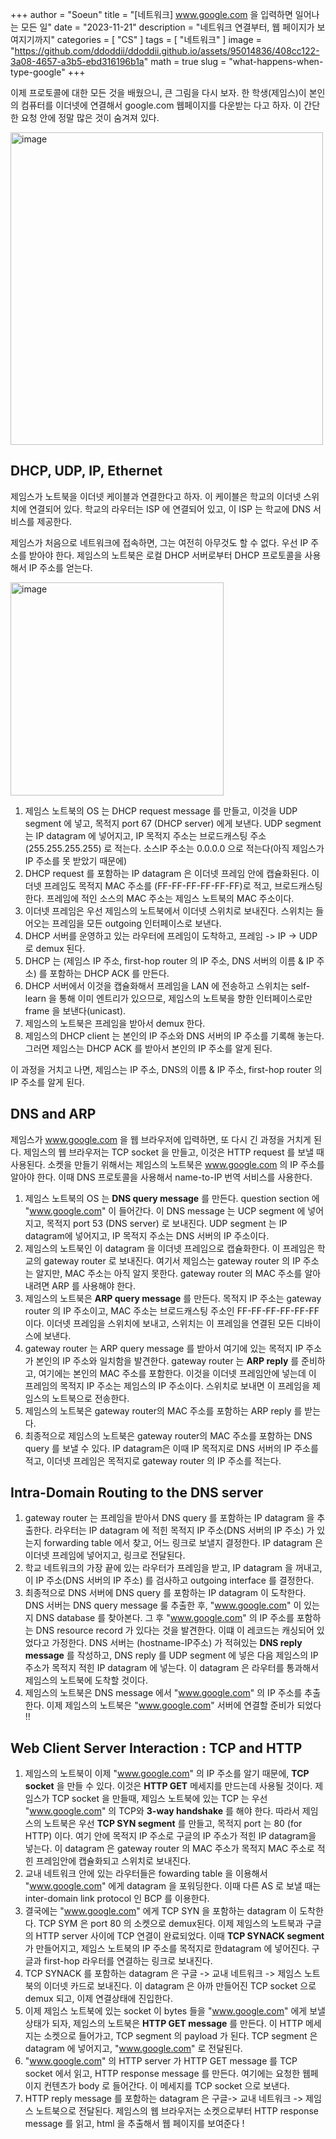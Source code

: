 +++
author = "Soeun"
title = "[네트워크] www.google.com 을 입력하면 일어나는 모든 일"
date = "2023-11-21"
description = "네트워크 연결부터, 웹 페이지가 보여지기까지"
categories = [
    "CS"
]
tags = [
    "네트워크"
]
image = "https://github.com/ddoddii/ddoddii.github.io/assets/95014836/408cc122-3a08-4657-a3b5-ebd316196b1a"
math = true
slug = "what-happens-when-type-google"
+++

이제 프로토콜에 대한 모든 것을 배웠으니, 큰 그림을 다시 보자. 한 학생(제임스)이 본인의 컴퓨터를 이더넷에 연결해서 google.com 웹페이지를 다운받는 다고 하자. 이 간단한 요청 안에 정말 많은 것이 숨겨져 있다.

<img width="500" alt="image" src="https://github.com/ddoddii/ddoddii.github.io/assets/95014836/345e856c-b37e-4b85-9d65-76bcf3d6654f">

## DHCP, UDP, IP, Ethernet

제임스가 노트북을 이더넷 케이블과 연결한다고 하자. 이 케이블은 학교의 이더넷 스위치에 연결되어 있다. 학교의 라우터는 ISP 에 연결되어 있고, 이 ISP 는 학교에 DNS 서비스를 제공한다. 

제임스가 처음으로 네트워크에 접속하면, 그는 여전히 아무것도 할 수 없다. 우선 IP 주소를 받아야 한다. 제임스의 노트북은 로컬 DHCP 서버로부터 DHCP 프로토콜을 사용해서 IP 주소를 얻는다. 

<img width="341" alt="image" src="https://github.com/ddoddii/ddoddii.github.io/assets/95014836/c33fe7c8-b2aa-46ff-ab68-6d4af11024d8">

1. 제임스 노트북의 OS 는 DHCP request message 를 만들고, 이것을 UDP segment 에 넣고, 목적지 port 67 (DHCP server) 에게 보낸다. UDP segment 는 IP datagram 에 넣어지고, IP 목적지 주소는 브로드캐스팅 주소(255.255.255.255) 로 적는다. 소스IP 주소는 0.0.0.0 으로 적는다(아직 제임스가 IP 주소를 못 받았기 때문에) 
2. DHCP request 를 포함하는 IP datagram 은 이더넷 프레임 안에 캡슐화된다. 이더넷 프레임도 목적지 MAC 주소를 (FF-FF-FF-FF-FF-FF)로 적고, 브로드캐스팅한다. 프레임에 적인 소스의 MAC 주소는 제임스 노트북의 MAC 주소이다. 
3. 이더넷 프레임은 우선 제임스의 노트북에서 이더넷 스위치로 보내진다. 스위치는 들어오는 프레임을 모든 outgoing 인터페이스로 보낸다. 
4. DHCP 서버를 운영하고 있는 라우터에 프레임이 도착하고, 프레임 -> IP -> UDP 로 demux 된다. 
5. DHCP 는 (제임스 IP 주소, first-hop router 의 IP 주소, DNS 서버의 이름 & IP 주소) 를 포함하는 DHCP ACK 를 만든다. 
6. DHCP 서버에서 이것을 캡슐화해서 프레임을 LAN 에 전송하고 스위치는 self-learn 을 통해 이미 엔트리가 있으므로, 제임스의 노트북을 향한 인터페이스로만 frame 을 보낸다(unicast). 
7. 제임스의 노트북은 프레임을 받아서 demux 한다. 
8.  제임스의 DHCP client 는 본인의 IP 주소와 DNS 서버의 IP 주소를 기록해 놓는다. 그러면 제임스는 DHCP ACK 를 받아서 본인의 IP 주소를 알게 된다.

이 과정을 거치고 나면, 제임스는 IP 주소, DNS의 이름 & IP 주소, first-hop router 의 IP 주소를 알게 된다. 

## DNS and ARP

제임스가 www.google.com 을 웹 브라우저에 입력하면, 또 다시 긴 과정을 거치게 된다. 제임스의 웹 브라우저는 TCP socket 을 만들고, 이것은 HTTP request 를 보낼 때 사용된다. 소켓을 만들기 위해서는 제임스의 노트북은 www.google.com 의 IP 주소를 알아야 한다. 이때 DNS 프로토콜을 사용해서 name-to-IP 번역 서비스를 사용한다. 

1. 제임스 노트북의 OS 는 **DNS query message** 를 만든다. question section 에 "www.google.com" 이 들어간다. 이 DNS message 는 UCP segment 에 넣어지고, 목적지 port 53 (DNS server) 로 보내진다. UDP segment 는 IP datagram에 넣어지고, IP 목적지 주소는 DNS 서버의 IP 주소이다. 
2. 제임스의 노트북인 이 datagram 을 이더넷 프레임으로 캡슐화한다. 이 프레임은 학교의 gateway router 로 보내진다. 여기서 제임스는 gateway router 의 IP 주소는 알지만, MAC 주소는 아직 알지 못한다. gateway router 의 MAC 주소를 알아내려면 ARP 를 사용해야 한다. 
3. 제임스의 노트북은 **ARP query message** 를 만든다. 목적지 IP 주소는 gateway router 의 IP 주소이고, MAC 주소는 브로드캐스팅 주소인 FF-FF-FF-FF-FF-FF 이다. 이더넷 프레임을 스위치에 보내고, 스위치는 이 프레임을 연결된 모든 디바이스에 보낸다. 
4. gateway router 는 ARP query message 를 받아서 여기에 있는 목적지 IP 주소가 본인의 IP 주소와 일치함을 발견한다. gateway router 는 **ARP reply** 를 준비하고, 여기에는 본인의 MAC 주소를 포함한다. 이것을 이더넷 프레임안에 넣는데 이 프레임의 목적지 IP 주소는 제임스의 IP 주소이다. 스위치로 보내면 이 프레임을 제임스의 노트북으로 전송한다. 
5. 제임스의 노트북은 gateway router의 MAC 주소를 포함하는 ARP reply 를 받는다. 
6. 최종적으로 제임스의 노트북은 gateway router의 MAC 주소를 포함하는 DNS query 를 보낼 수 있다. IP datagram은 이때 IP 목적지로 DNS 서버의 IP 주소를 적고, 이더넷 프레임은 목적지로 gateway router 의 IP 주소를 적는다. 

## Intra-Domain Routing to the DNS server

1. gateway router 는 프레임을 받아서 DNS query 를 포함하는 IP datagram 을 추출한다. 라우터는 IP datagram 에 적힌 목적지 IP 주소(DNS 서버의 IP 주소) 가 있는지 forwarding table 에서 찾고, 어느 링크로 보낼지 결정한다. IP datagram 은 이더넷 프레임에 넣어지고, 링크로 전달된다. 
2. 학교 네트워크의 가장 끝에 있는 라우터가 프레임을 받고, IP datagram 을 꺼내고, 이 IP 주소(DNS 서버의 IP 주소) 를 검사하고 outgoing interface 를 결정한다. 
3. 최종적으로 DNS 서버에 DNS query 를 포함하는 IP datagram 이 도착한다. DNS 서버는 DNS query message 룰 추출한 후, "www.google.com" 이 있는지 DNS database 를 찾아본다. 그 후  "www.google.com" 의 IP 주소를 포함하는 DNS resource record 가 있다는 것을 발견한다. 이떄 이 레코드는 캐싱되어 있었다고 가정한다. DNS 서버는 (hostname-IP주소) 가 적혀있는 **DNS reply message** 를 작성하고, DNS reply 를 UDP segment 에 넣은 다음 제임스의 IP 주소가 목적지 적힌 IP datagram 에 넣는다. 이 datagram 은 라우터를 통과해서 제임스의 노트북에 도착할 것이다. 
4. 제임스의 노트북은 DNS message 에서 "www.google.com" 의 IP 주소를 추출한다. 이제 제임스의 노트북은 "www.google.com" 서버에 연결할 준비가 되었다 !!

## Web Client Server Interaction  : TCP and HTTP 

1. 제임스의 노트북이 이제 "www.google.com"  의 IP 주소를 알기 때문에, **TCP socket** 을 만들 수 있다. 이것은 **HTTP GET** 메세지를 만드는데 사용될 것이다. 제임스가 TCP socket 을 만들때, 제임스 노트북에 있는 TCP 는 우선 "www.google.com"  의 TCP와 **3-way handshake** 를 해야 한다. 따라서 제임스의 노트북은 우선 **TCP SYN segment** 를 만들고, 목적지 port 는 80 (for HTTP) 이다. 여기 안에 목적지 IP 주소로 구글의 IP 주소가 적힌 IP datagram을 넣는다. 이 datagram 은 gateway router 의 MAC 주소가 목적지 MAC 주소로 적힌 프레임안에 캡슐화되고 스위치로 보내진다. 
2. 교내 네트워크 안에 있는 라우터들은 fowarding table 을 이용해서 "www.google.com" 에게 datagram 을 포워딩한다. 이때 다른 AS 로 보낼 때는 inter-domain link protocol 인 BCP 를 이용한다. 
3. 결국에는 "www.google.com"  에게 TCP SYN 을 포함하는 datagram 이 도착한다. TCP SYM 은 port 80 의 소켓으로 demux된다. 이제 제임스의 노트북과 구글의 HTTP server 사이에 TCP 연결이 완료되었다. 이때 **TCP SYNACK segment** 가 만들어지고, 제임스 노트북의 IP 주소를 목적지로 한datagram 에 넣어진다. 구글과 first-hop 라우터를 연결하는 링크로 보내진다.
4.  TCP SYNACK 를 포함하는 datagram 은 구글 -> 교내 네트워크 -> 제임스 노트북의 이더넷 카드로 보내진다. 이 datagram 은 아까 만들어진 TCP socket 으로 demux 되고, 이제 연결상태에 진입한다. 
5. 이제 제임스 노트북에 있는 socket 이 bytes 들을 "www.google.com" 에게 보낼 상태가 되자, 제임스의 노트북은 **HTTP GET message** 를 만든다. 이 HTTP 메세지는 소켓으로 들어가고, TCP segment 의 payload 가 된다. TCP segment 은 datagram 에 넣어지고, "www.google.com" 로 전달된다. 
6. "www.google.com" 의 HTTP server 가 HTTP GET message 를  TCP socket 에서 읽고, HTTP response message 를 만든다. 여기에는 요청한 웹페이지 컨텐츠가 body 로 들어간다. 이 메세지를 TCP socket 으로 보낸다. 
7. HTTP reply message 를 포함하는 datagram 은 구글-> 교내 네트워크 -> 제임스 노트북으로 전달된다. 제임스의 웹 브라우저는 소켓으로부터 HTTP response message 를 읽고, html 을 추출해서 웹 페이지를 보여준다 ! 


